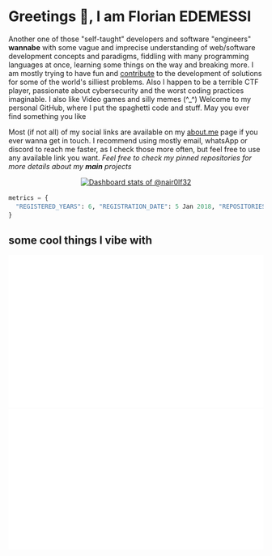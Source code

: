# Greetings 👾, I am Florian EDEMESSI

Another one of those "self-taught" developers and software "engineers" **wannabe** with some vague and imprecise understanding of web/software development concepts and paradigms, fiddling with many programming languages at once, learning some things on the way and breaking more. I am mostly trying to have fun and [contribute](https://ossrank.com/c/46498) to the development of solutions for some of the world's silliest problems. Also I happen to be a terrible CTF player, passionate about cybersecurity and the worst coding practices imaginable. I also like Video games and silly memes (^_^) Welcome to my personal GitHub, where I put the spaghetti code and stuff. May you ever find something you like

Most (if not all) of my social links are available on my [about.me](https://about.me/florian_edemessi) page if you ever wanna get in touch. I recommend using mostly email, whatsApp or discord to reach me faster, as I check those more often, but feel free to use any available link you want. *Feel free to check my pinned repositories for more details about my **main** projects*

<a href="https://next.ossinsight.io/widgets/official/compose-user-dashboard-stats?user_id=35136136" target="_blank" style="display: block" align="center">
  <picture>
    <source media="(prefers-color-scheme: dark)" srcset="https://next.ossinsight.io/widgets/official/compose-user-dashboard-stats/thumbnail.png?user_id=35136136&image_size=auto&color_scheme=dark" width="771" height="auto">
    <img alt="Dashboard stats of @nair0lf32" src="https://next.ossinsight.io/widgets/official/compose-user-dashboard-stats/thumbnail.png?user_id=35136136&image_size=auto&color_scheme=light" width="771" height="auto">
  </picture>
</a>

```python
metrics = {
  "REGISTERED_YEARS": 6, "REGISTRATION_DATE": 5 Jan 2018, "REPOSITORIES": 83, "CONTRIBUTED_TO": 35, "STARGAZERS": 40, "STARRED": 566, "COMMIT_COUNT": 3501, "ORGANIZATIONS": 1, "PULL_REQUESTS": 39, "ISSUES": 7, "FOLLOWING": 31, "FOLLOWERS 💛": 72
}
```

## some cool things I vibe with

<img src="https://github.com/nair0lf32/nair0lf32/blob/main/.cache/nairolf-music.svg">
<img src="https://github.com/nair0lf32/nair0lf32/blob/main/.cache/nairolf-anilist.svg">
